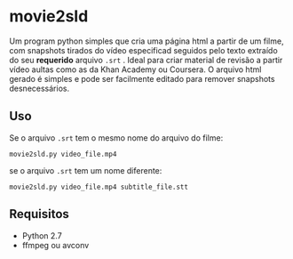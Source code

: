 movie2sld
=========

Um program python simples que cria uma página html a partir de um filme, com snapshots tirados do vídeo especificad seguidos pelo texto extraído do seu **requerido** arquivo `.srt` . Ideal para criar material de revisão a partir vídeo aultas como as da  Khan Academy ou Coursera. 
O arquivo html gerado é simples e pode ser facilmente editado para remover snapshots desnecessários.

Uso
-----

Se o arquivo `.srt` tem o mesmo nome do arquivo do filme:

`movie2sld.py video_file.mp4`

se o arquivo `.srt` tem um nome diferente:

`movie2sld.py video_file.mp4 subtitle_file.stt`

Requisitos
------------

- Python 2.7
- ffmpeg ou avconv
